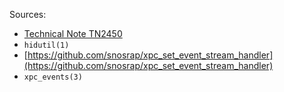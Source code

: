 Sources:

* [Technical Note TN2450](https://developer.apple.com/library/archive/technotes/tn2450/_index.html)
* `hidutil(1)`
* [https://github.com/snosrap/xpc_set_event_stream_handler](https://github.com/snosrap/xpc_set_event_stream_handler)
* `xpc_events(3)`
